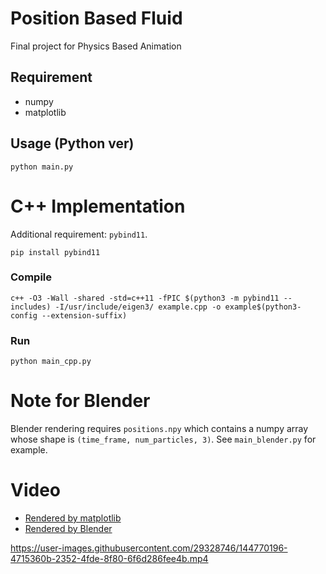 # Position Based Fluid
Final project for Physics Based Animation

## Requirement

- numpy
- matplotlib

## Usage (Python ver)

```
python main.py
```

# C++ Implementation
Additional requirement: `pybind11`.

```
pip install pybind11
```

### Compile
```
c++ -O3 -Wall -shared -std=c++11 -fPIC $(python3 -m pybind11 --includes) -I/usr/include/eigen3/ example.cpp -o example$(python3-config --extension-suffix)
```

### Run
```
python main_cpp.py
```

# Note for Blender
Blender rendering requires `positions.npy` which contains a numpy array whose shape is `(time_frame, num_particles, 3)`. See `main_blender.py` for example.

# Video
- [Rendered by matplotlib](https://streamable.com/zm1kml)
- [Rendered by Blender](https://streamable.com/4ni7qn)

https://user-images.githubusercontent.com/29328746/144770196-4715360b-2352-4fde-8f80-6f6d286fee4b.mp4
